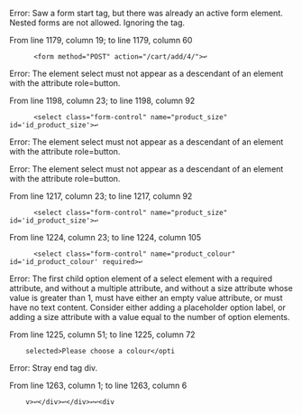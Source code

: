 Error: Saw a form start tag, but there was already an active form element. Nested forms are not allowed. Ignoring the tag.

From line 1179, column 19; to line 1179, column 60

          <form method="POST" action="/cart/add/4/">↩     

Error: The element select must not appear as a descendant of an element with the attribute role=button.

From line 1198, column 23; to line 1198, column 92

          <select class="form-control" name="product_size" id='id_product_size'>↩     

Error: The element select must not appear as a descendant of an element with the attribute role=button.

Error: The element select must not appear as a descendant of an element with the attribute role=button.

From line 1217, column 23; to line 1217, column 92

          <select class="form-control" name="product_size" id='id_product_size'>↩     

From line 1224, column 23; to line 1224, column 105

          <select class="form-control" name="product_colour" id='id_product_colour' required>↩     

Error: The first child option element of a select element with a required attribute, and without a multiple attribute, and without a size attribute whose value is greater than 1, must have either an empty value attribute, or must have no text content. Consider either adding a placeholder option label, or adding a size attribute with a value equal to the number of option elements.

From line 1225, column 51; to line 1225, column 72

        selected>Please choose a colour</opti

Error: Stray end tag div.

From line 1263, column 1; to line 1263, column 6

        v>↩</div>↩</div>↩↩<div